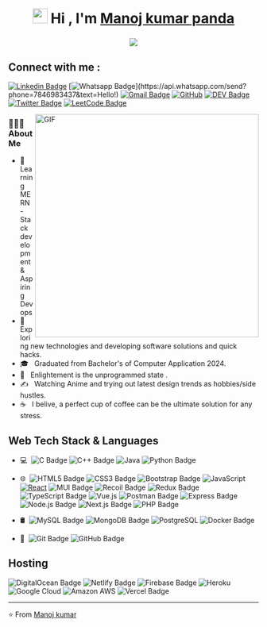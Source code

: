 <h1 align="center"><img src="https://raw.githubusercontent.com/iampavangandhi/iampavangandhi/master/gifs/Hi.gif" width="30px"> Hi ,  I'm <a href="https://www.linkedin.com/in/manoj-kumar-panda-527089272
/" target="_blank"> Manoj kumar panda </a></h1>
<h3 align="center"> <img src="https://readme-typing-svg.herokuapp.com?color=0357F7&lines=Full+Stack+Developer+%3A)" /> </h3>

## Connect with me :

[![Linkedin Badge](https://img.shields.io/badge/-LinkedIn-blue?style=flat-square&logo=Linkedin&logoColor=white&link=https://www.linkedin.com/in/manoj-kumar-panda-527089272/)](https://www.linkedin.com/in/manoj-kumar-panda-527089272/)
[![Whatsapp Badge](https://img.shields.io/badge/-Whatsapp-4CA143?style=flat-square&labelColor=4CA143&logo=whatsapp&logoColor=white&link=https://api.whatsapp.com/send?phone=7846983437&text=Hello!)](https://api.whatsapp.com/send?phone=7846983437&text=Hello!)
[![Gmail Badge](https://img.shields.io/badge/-Gmail-c14438?style=flat-square&logo=Gmail&logoColor=white&link=mailto:Pandamanoj872@gmail.com)](mailto:Pandamanoj872@gmail.com)
[![GitHub](https://img.shields.io/badge/-GitHub-181717?style=flat-square&logo=github&link=https://github.com/Killuax007/)](https://github.com/Killuax007/)
[![DEV Badge](https://img.shields.io/badge/-DEV.to-000?style=flat-square&logo=dev.to&logoColor=white&link=https://dev.to/code_craft)](https://dev.to/code_craft)
[![Twitter Badge](https://img.shields.io/badge/-Twitter-1da1f2?style=flat-square&labelColor=1da1f2&logo=twitter&logoColor=white&link=https://x.com/Killuax_007/)](https://x.com/Killuax_007/)
[![LeetCode Badge](https://img.shields.io/badge/LeetCode-FFA116?logo=leetcode&logoColor=fff&style=flat&link=https://leetcode.com/pandamanoj872/)](https://leetcode.com/pandamanoj)

<img align="right" alt="GIF" width="450px" src="https://media.giphy.com/media/836HiJc7pgzy8iNXCn/giphy.gif" />


### 👨🏻‍💻 About Me

- 🔭 &nbsp; Learning MERN -Stack development & Aspiring Devops
- 🤔 &nbsp; Exploring new technologies and developing software solutions and quick hacks.
- 🎓 &nbsp; Graduated from Bachelor's of Computer Application 2024.
- 🌱 &nbsp; Enlightement is the unprogrammed state  .
- ✍️ &nbsp; Watching Anime and trying out latest design trends as hobbies/side hustles.
- ☕ &nbsp; I belive, a perfect cup of coffee can be the ultimate solution for any stress.

## Web Tech Stack & Languages

- 💻 &#160;![C Badge](https://img.shields.io/badge/C-A8B9CC?logo=c&logoColor=fff&style=flat)
  ![C++ Badge](https://img.shields.io/badge/C%2B%2B-00599C?logo=cplusplus&logoColor=fff&style=flat)
  ![Java](https://img.shields.io/badge/-Java-333333?style=flat&logo=Java&logoColor=007396)
  ![Python Badge](https://img.shields.io/badge/Python-3776AB?logo=python&logoColor=fff&style=flat)

- 🌐 &#160;![HTML5 Badge](https://img.shields.io/badge/HTML5-E34F26?logo=html5&logoColor=fff&style=flat)
  ![CSS3 Badge](https://img.shields.io/badge/CSS3-1572B6?logo=css3&logoColor=fff&style=flat)
  ![Bootstrap Badge](https://img.shields.io/badge/Bootstrap-7952B3?logo=bootstrap&logoColor=fff&style=flat)
  ![JavaScript](https://img.shields.io/badge/-JavaScript-black?style=flat-square&logo=javascript)
  [![React](https://img.shields.io/badge/-React-black?style=flat-square&logo=react&link=https://github.com/LuizCarlosAbbott/)](https://github.com/LuizCarlosAbbott/)
  ![MUI Badge](https://img.shields.io/badge/MUI-007FFF?logo=mui&logoColor=fff&style=flat)
  ![Recoil Badge](https://img.shields.io/badge/Recoil-3578E5?logo=recoil&logoColor=fff&style=flat)
  ![Redux Badge](https://img.shields.io/badge/Redux-764ABC?logo=redux&logoColor=fff&style=flat)
  ![TypeScript Badge](https://img.shields.io/badge/TypeScript-3178C6?logo=typescript&logoColor=fff&style=flat)
  ![Vue.js](https://img.shields.io/badge/-Vuejs-black?style=flat-square&logo=vue.js)
  ![Postman Badge](https://img.shields.io/badge/Postman-FF6C37?logo=postman&logoColor=fff&style=flat)
  ![Express Badge](https://img.shields.io/badge/Express-000?logo=express&logoColor=fff&style=flat)
  ![Node.js Badge](https://img.shields.io/badge/Node.js-5FA04E?logo=nodedotjs&logoColor=fff&style=flat)
  ![Next.js Badge](https://img.shields.io/badge/Next.js-000?logo=nextdotjs&logoColor=fff&style=flat)
  ![PHP Badge](https://img.shields.io/badge/PHP-777BB4?logo=php&logoColor=fff&style=flat)

- 🛢 &#160;![MySQL Badge](https://img.shields.io/badge/MySQL-4479A1?logo=mysql&logoColor=fff&style=flat)
  ![MongoDB Badge](https://img.shields.io/badge/MongoDB-47A248?logo=mongodb&logoColor=fff&style=flat)
  ![PostgreSQL](https://img.shields.io/badge/-PostgreSQL-336791?style=flat-square&logo=postgresql)
  ![Docker Badge](https://img.shields.io/badge/Docker-2496ED?logo=docker&logoColor=fff&style=flat)
- 🔧 &#160;![Git Badge](https://img.shields.io/badge/Git-F05032?logo=git&logoColor=fff&style=flat)
  ![GitHub Badge](https://img.shields.io/badge/GitHub-181717?logo=github&logoColor=fff&style=flat)

## Hosting

![DigitalOcean Badge](https://img.shields.io/badge/DigitalOcean-0080FF?logo=digitalocean&logoColor=fff&style=flat)
![Netlify Badge](https://img.shields.io/badge/Netlify-00C7B7?logo=netlify&logoColor=fff&style=flat)
![Firebase Badge](https://img.shields.io/badge/Firebase-FFCA28?logo=firebase&logoColor=000&style=flat)
![Heroku](https://img.shields.io/badge/-Heroku-430098?style=flat-square&logo=heroku)
![Google Cloud](https://img.shields.io/badge/Google%20Cloud-black?style=flat-square&logo=google-cloud)
![Amazon AWS](https://img.shields.io/badge/Amazon%20AWS-232F3E?style=flat-square&logo=amazon-aws)
![Vercel Badge](https://img.shields.io/badge/Vercel-000?logo=vercel&logoColor=fff&style=flat)

---

⭐️ From [Manoj kumar](https://github.com/Killuax007)
